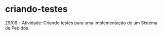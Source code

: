# criando-testes
29/09 - Atividade: Criando testes para uma implementação de um Sistema de Pedidos.

